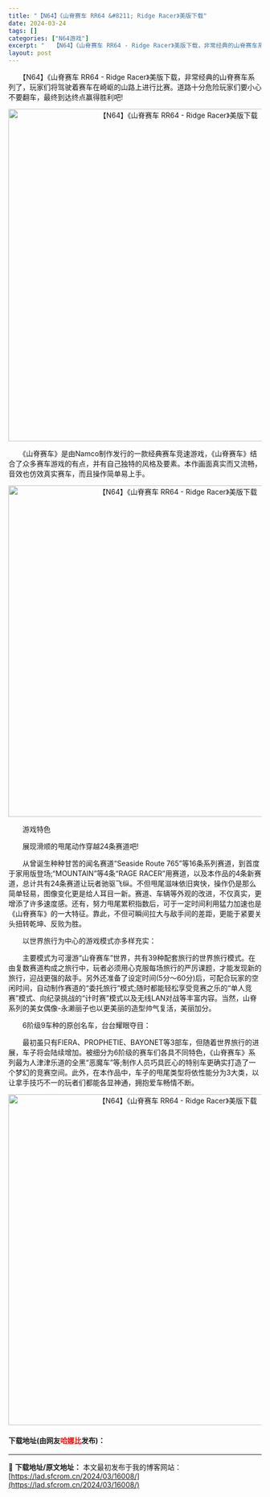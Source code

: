 ```yaml
---
title: "【N64】《山脊赛车 RR64 &#8211; Ridge Racer》美版下载"
date: 2024-03-24
tags: []
categories: ["N64游戏"]
excerpt: "　　【N64】《山脊赛车 RR64 - Ridge Racer》美版下载，非常经典的山脊赛车系列了，玩家们将驾驶着赛车在崎岖的山路上进行比赛。道路十分危险玩家们要小心不要翻车，最终到达终点赢得胜利吧! 　　《山脊赛车》是由Namco制作发行的一款经典赛车竞速游戏，《山脊赛车》结合了众多赛车游戏的有点&hellip;"
layout: post
---
```


 <p>　　【N64】《山脊赛车 RR64 - Ridge Racer》美版下载，非常经典的山脊赛车系列了，玩家们将驾驶着赛车在崎岖的山路上进行比赛。道路十分危险玩家们要小心不要翻车，最终到达终点赢得胜利吧!</p> <p align="center"><img align="" border="0" src="https://lad.sfcrom.cn/wp-content/uploads/2024/03/20240324_660042f39976e.png" width="661" alt="【N64】《山脊赛车 RR64 - Ridge Racer》美版下载" /></p> <p>　　《山脊赛车》是由Namco制作发行的一款经典赛车竞速游戏，《山脊赛车》结合了众多赛车游戏的有点，并有自己独特的风格及要素。本作画面真实而又流畅，音效也仿效真实赛车，而且操作简单易上手。</p> <p align="center"><img align="" border="0" src="https://lad.sfcrom.cn/wp-content/uploads/2024/03/20240324_660042f513fcb.png" width="659" alt="【N64】《山脊赛车 RR64 - Ridge Racer》美版下载" /></p> <p>　　游戏特色</p> <p>　　展现滑顺的甩尾动作穿越24条赛道吧!</p> <p>　　从曾诞生种种甘苦的闻名赛道&ldquo;Seaside Route 765&rdquo;等16条系列赛道，到首度于家用版登场;&ldquo;MOUNTAIN&rdquo;等4条&ldquo;RAGE RACER&rdquo;用赛道，以及本作品的4条新赛道，总计共有24条赛道让玩者驰驱飞纵。不但甩尾滋味依旧爽快，操作仍是那么简单轻易，图像变化更是给人耳目一新。赛道、车辆等外观的改进，不仅真实，更增添了许多速度感。还有，努力甩尾累积指数后，可于一定时间利用猛力加速也是《山脊赛车》的一大特征。靠此，不但可瞬间拉大与敌手间的差距，更能于紧要关头扭转乾坤、反败为胜。</p> <p>　　以世界旅行为中心的游戏模式亦多样充实：</p> <p>　　主要模式为可漫游&ldquo;山脊赛车&rdquo;世界，共有39种配套旅行的世界旅行模式。在由复数赛道构成之旅行中，玩者必须用心克服每场旅行的严厉课题，才能发现新的旅行，迎战更强的敌手。另外还准备了设定时间(5分～60分)后，可配合玩家的空闲时间，自动制作赛道的&ldquo;委托旅行&rdquo;模式;随时都能轻松享受竞赛之乐的&ldquo;单人竞赛&rdquo;模式、向纪录挑战的&ldquo;计时赛&rdquo;模式以及无线LAN对战等丰富内容。当然，山脊系列的美女偶像-永濑丽子也以更美丽的造型帅气复活，美丽加分。</p> <p>　　6阶级9车种的原创名车，台台耀眼夺目：</p> <p>　　最初虽只有FIERA、PROPHETIE、BAYONET等3部车，但随着世界旅行的进展，车子将会陆续增加。被细分为6阶级的赛车们各具不同特色，《山脊赛车》系列最为人津津乐道的全黑&ldquo;恶魔车&rdquo;等;制作人员巧具匠心的特别车更确实打造了一个梦幻的竞赛空间。此外，在本作品中，车子的甩尾类型将依性能分为3大类，以让拿手技巧不一的玩者们都能各显神通，拥抱爱车畅情不断。</p> <p align="center"><img align="" border="0" src="https://lad.sfcrom.cn/wp-content/uploads/2024/03/20240324_660042f65645d.png" width="658" alt="【N64】《山脊赛车 RR64 - Ridge Racer》美版下载" /></p> <p><h4>下载地址(由网友<font color="red">哈娜比</font>发布)：</h4></p> 

---
📖 **下载地址/原文地址：** 本文最初发布于我的博客网站：[https://lad.sfcrom.cn/2024/03/16008/](https://lad.sfcrom.cn/2024/03/16008/)
